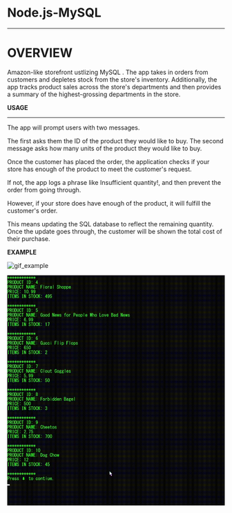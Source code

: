 # Node.js-MySQL 
________________________________________________________________________________________________
# OVERVIEW
Amazon-like storefront ustlizing MySQL . The app takes in orders from customers and depletes stock from the store's inventory. Additionally, the app tracks product sales across the store's departments and then provides a summary of the highest-grossing departments in the store.

**USAGE**
**********************************************

The app will prompt users with two messages.



The first asks them the ID of the product they would like to buy.
The second message asks how many units of the product they would like to buy.



Once the customer has placed the order, the application checks if your store has enough of the product to meet the customer's request.



If not, the app logs a phrase like Insufficient quantity!, and then prevent the order from going through.



However, if your store does have enough of the product,  it will fulfill the customer's order.


This means updating the SQL database to reflect the remaining quantity.
Once the update goes through, the customer will be shown the total cost of their purchase.

**EXAMPLE**

![gif_example](images/walkthrough.gif)

![gif_example](images/walkthrough2.gif)